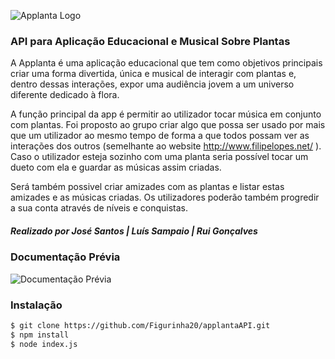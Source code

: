 ![Applanta Logo](https://cdn.discordapp.com/attachments/639847770093781022/788788141158825984/gradiente2.png)

### API para Aplicação Educacional e Musical Sobre Plantas

A Applanta é uma aplicação educacional que tem como objetivos principais criar uma forma divertida, única e musical de interagir com plantas e, dentro dessas interações, expor uma audiência jovem a um universo diferente dedicado à flora.

A função principal da app é permitir ao utilizador tocar música em conjunto com plantas. Foi proposto ao grupo criar algo que possa ser usado por mais que um utilizador ao mesmo tempo de forma a que todos possam ver as interações dos outros (semelhante ao website http://www.filipelopes.net/ ). Caso o utilizador esteja sozinho com uma planta seria possível tocar um dueto com ela e guardar as músicas assim criadas.

Será também possivel criar amizades com as plantas e listar estas amizades e as músicas criadas. Os utilizadores poderão também progredir a sua conta através de níveis e conquistas.

##### Realizado por José Santos | Luís Sampaio | Rui Gonçalves


### Documentação Prévia
![Documentação Prévia](https://cdn.discordapp.com/attachments/158606760444297216/789138532680859688/unknown.png "Documentação do Chinês")

### Instalação 

```sh
$ git clone https://github.com/Figurinha20/applantaAPI.git
$ npm install
$ node index.js
```
